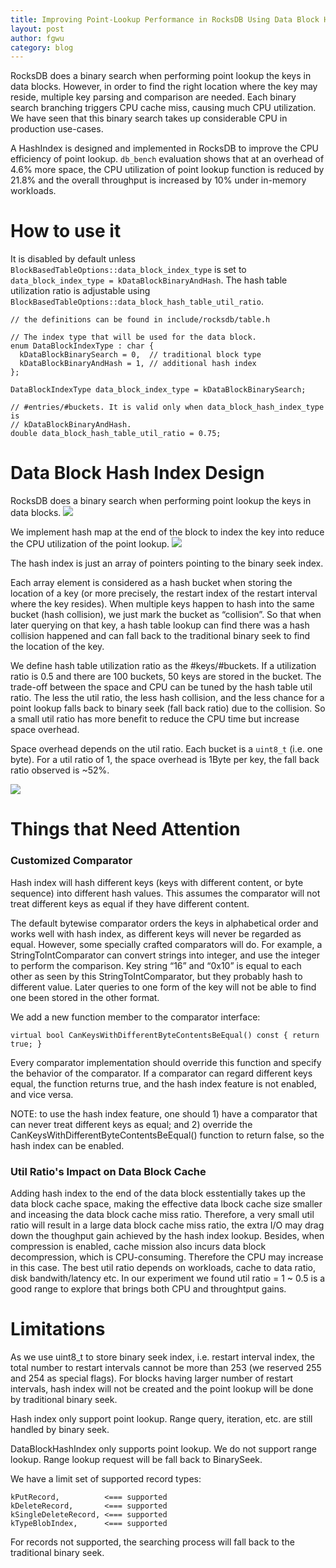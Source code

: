 ```yaml
---
title: Improving Point-Lookup Performance in RocksDB Using Data Block Hash Index
layout: post
author: fgwu
category: blog
---
```

RocksDB does a binary search when performing point lookup the keys in data blocks. However, in order to find the right location where the key may reside, multiple key parsing and comparison are needed. Each binary search branching triggers CPU cache miss, causing much CPU utilization. We have seen that this binary search takes up considerable CPU in production use-cases.

A HashIndex is designed and implemented in RocksDB to improve the CPU efficiency of point lookup. `db_bench` evaluation shows that at an overhead of 4.6% more space, the CPU utilization of point lookup function is reduced by 21.8% and the overall throughput is increased by 10% under in-memory workloads.

# How to use it
It is disabled by default unless `BlockBasedTableOptions::data_block_index_type` is set to `data_block_index_type = kDataBlockBinaryAndHash`. The hash table utilization ratio is adjustable using `BlockBasedTableOptions::data_block_hash_table_util_ratio`.

```
// the definitions can be found in include/rocksdb/table.h

// The index type that will be used for the data block.
enum DataBlockIndexType : char {
  kDataBlockBinarySearch = 0,  // traditional block type
  kDataBlockBinaryAndHash = 1, // additional hash index
};

DataBlockIndexType data_block_index_type = kDataBlockBinarySearch;

// #entries/#buckets. It is valid only when data_block_hash_index_type is
// kDataBlockBinaryAndHash.
double data_block_hash_table_util_ratio = 0.75;

```


# Data Block Hash Index Design
RocksDB does a binary search when performing point lookup the keys in data blocks.
![](/static/images/data-block-hash-index/block-format-binary-seek.png)

We implement hash map at the end of the block to index the key into reduce the CPU utilization of the point lookup.
![](/static/images/data-block-hash-index/block-format-hash-index.png)

The hash index is just an array of pointers pointing to the binary seek index.

Each array element is considered as a hash bucket when storing the location of a key (or more precisely, the restart index of the restart interval where the key resides). When multiple keys happen to hash into the same bucket (hash collision), we just mark the bucket as “collision”. So that when later querying on that key, a hash table lookup can find there was a hash collision happened and can fall back to the traditional binary seek to find the location of the key.

We define hash table utilization ratio as the #keys/#buckets. If a utilization ratio is 0.5 and there are 100 buckets, 50 keys are stored in the bucket. The trade-off between the space and CPU can be tuned by the hash table util ratio. The less the util ratio, the less hash collision, and the less chance for a point lookup falls back to binary seek (fall back ratio) due to the collision. So a small util ratio has more benefit to reduce the CPU time but increase space overhead.

Space overhead depends on the util ratio. Each bucket is a `uint8_t`  (i.e. one byte). For a util ratio of 1, the space overhead is 1Byte per key, the fall back ratio observed is ~52%.

![](/static/images/data-block-hash-index/hash-index-data-structure.png)

# Things that Need Attention
### Customized Comparator

Hash index will hash different keys (keys with different content, or byte sequence) into different hash values. This assumes the comparator will not treat different keys as equal if they have different content. 

The default bytewise comparator orders the keys in alphabetical order and works well with hash index, as different keys will never be regarded as equal. However, some specially crafted comparators will do. For example, a StringToIntComparator can convert strings into integer, and use the integer to perform the comparison. Key string “16” and “0x10” is equal to each other as seen by this StringToIntComparator, but they probably hash to different value. Later queries to one form of the key will not be able to find one been stored in the other format.

We add a new function member to the comparator interface: 
```
virtual bool CanKeysWithDifferentByteContentsBeEqual() const { return true; }
```
Every comparator implementation should override this function and specify the behavior of the comparator. If a comparator can regard different keys equal, the function returns true, and the hash index feature is not enabled, and vice versa.

NOTE: to use the hash index feature, one should 1) have a comparator that can never treat different keys as equal; and 2) override the CanKeysWithDifferentByteContentsBeEqual() function to return false, so the hash index can be enabled.


### Util Ratio's Impact on Data Block Cache

Adding hash index to the end of the data block esstentially takes up the data block cache space, making the effective data lbock cache size smaller and inceasing the data block cache miss ratio. Therefore, a very small util ratio will result in a large data block cache miss ratio, the extra I/O may drag down the thoughput gain achieved by the hash index lookup. Besides, when compression is enabled, cache mission also incurs data block decompression, which is CPU-consuming. Therefore the CPU may increase in this case.  The best util ratio depends on workloads, cache to data ratio, disk bandwith/latency etc. In our experiment we found util ratio = 1 ~ 0.5 is a good range to explore that brings both CPU and throughtput gains.

# Limitations

As we use uint8_t to store binary seek index, i.e. restart interval index, the total number to restart intervals cannot be more than 253 (we reserved  255 and 254 as special flags). For blocks having larger number of restart intervals, hash index will not be created and the point lookup will be done by traditional binary seek.

Hash index only support point lookup. Range query, iteration, etc. are still handled by binary seek.

DataBlockHashIndex only supports point lookup. We do not support range lookup. Range lookup request will be fall back to BinarySeek.

We have a limit set of supported record types:

```
kPutRecord,          <=== supported
kDeleteRecord,       <=== supported
kSingleDeleteRecord, <=== supported
kTypeBlobIndex,      <=== supported
```

For records not supported, the searching process will fall back to the traditional binary seek. 





